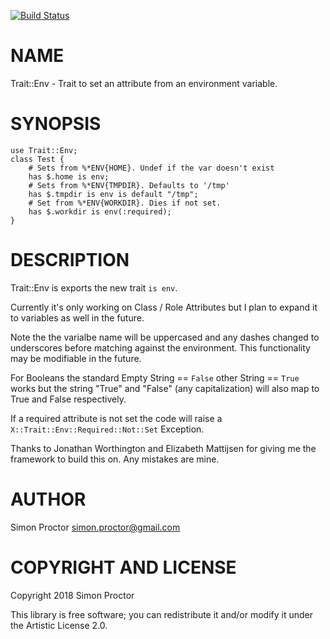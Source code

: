 [![Build Status](https://travis-ci.org/Scimon/p6-Trait-Env.svg?branch=master)](https://travis-ci.org/Scimon/p6-Trait-Env)

NAME
====

Trait::Env - Trait to set an attribute from an environment variable.

SYNOPSIS
========

    use Trait::Env;
    class Test {
        # Sets from %*ENV{HOME}. Undef if the var doesn't exist
        has $.home is env;
        # Sets from %*ENV{TMPDIR}. Defaults to '/tmp'
        has $.tmpdir is env is default "/tmp"; 
        # Set from %*ENV{WORKDIR}. Dies if not set.
        has $.workdir is env(:required);
    }

DESCRIPTION
===========

Trait::Env is exports the new trait `is env`.

Currently it's only working on Class / Role Attributes but I plan to expand it to variables as well in the future. 

Note the the varialbe name will be uppercased and any dashes changed to underscores before matching against the environment. This functionality may be modifiable in the future.

For Booleans the standard Empty String == `False` other String == `True` works but the string "True" and "False" (any capitalization) will also map to True and False respectively.

If a required attribute is not set the code will raise a `X::Trait::Env::Required::Not::Set` Exception.

Thanks to Jonathan Worthington and Elizabeth Mattijsen for giving me the framework to build this on. Any mistakes are mine. 

AUTHOR
======

Simon Proctor <simon.proctor@gmail.com>

COPYRIGHT AND LICENSE
=====================

Copyright 2018 Simon Proctor

This library is free software; you can redistribute it and/or modify it under the Artistic License 2.0.
